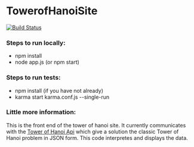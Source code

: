 # TowerofHanoiSite
[![Build Status](https://snap-ci.com/swatro/TowerofHanoiSite/branch/master/build_image)](https://snap-ci.com/swatro/TowerofHanoiSite/branch/master)

### Steps to run locally:
* npm install
* node app.js (or npm start)

### Steps to run tests:
* npm install (if you have not already)
* karma start karma.conf.js --single-run

### Little more information:
This is the front end of the tower of hanoi site. It currently communicates with the [Tower of Hanoi Api](https://github.com/swatro/TowerOfHanoiApi) which give a solution the classic Tower of Hanoi problem in JSON form. This code interpretes and displays the data.

